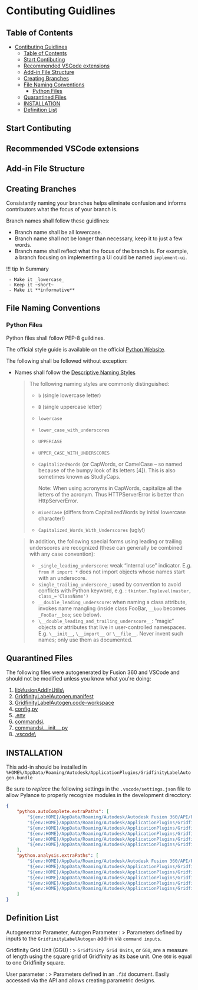 # Contibuting Guidlines

## Table of Contents

- [Contibuting Guidlines](#contibuting-guidlines)
  - [Table of Contents](#table-of-contents)
  - [Start Contibuting](#start-contibuting)
  - [Recommended VSCode extensions](#recommended-vscode-extensions)
  - [Add-in File Structure](#add-in-file-structure)
  - [Creating Branches](#creating-branches)
  - [File Naming Conventions](#file-naming-conventions)
    - [Python Files](#python-files)
  - [Quarantined Files](#quarantined-files)
  - [INSTALLATION](#installation)
  - [Definition List](#definition-list)

## Start Contibuting

<!-- TODO: Explain how to start contributing. -->

## Recommended VSCode extensions

<!-- TODO: List and explain the recommended VSCode Extensions -->

## Add-in File Structure

<!-- TODO: Lay out, break down, and explain the file structure. -->

## Creating Branches

Consistantly naming your branches helps eliminate confusion and informs contributors what the focus of your branch is.

Branch names shall follow these guidlines:

-   Branch name shall be all lowercase.
-   Branch name shall not be longer than necessary, keep it to just a few words.
-   Branch name shall reflect what the focus of the branch is. For example, a branch focusing on implementing a UI could be named `implement-ui`.

!!! tip In Summary

     - Make it _lowercase_
     - Keep it ~short~
     - Make it **informative**

## File Naming Conventions

### Python Files

Python files shall follow PEP-8 guildines.

The official style guide is available on the official [Python Website](https://peps.python.org/pep-0008/).

The following shall be followed without exception:

-   Names shall follow the [Descriptive Naming Styles](https://peps.python.org/pep-0008/#descriptive-naming-styles)

    > The following naming styles are commonly distinguished:
    >
    > -   `b` (single lowercase letter)
    > -   `B` (single uppercase letter)
    > -   `lowercase`
    > -   `lower_case_with_underscores`
    > -   `UPPERCASE`
    > -   `UPPER_CASE_WITH_UNDERSCORES`
    > -   `CapitalizedWords` (or CapWords, or CamelCase – so named because of the bumpy look of its letters [4]). This is also sometimes known as StudlyCaps.
    >
    >     Note: When using acronyms in CapWords, capitalize all the letters of the acronym. Thus HTTPServerError is better than HttpServerError.
    >
    > -   `mixedCase` (differs from CapitalizedWords by initial lowercase character!)
    > -   `Capitalized_Words_With_Underscores` (ugly!)

    > In addition, the following special forms using leading or trailing underscores are recognized (these can generally be combined with any case convention):
    >
    > -   `_single_leading_underscore`: weak “internal use” indicator. E.g. `from M import *` does not import objects whose names start with an underscore.
    > -   `single_trailing_underscore_`: used by convention to avoid conflicts with Python keyword, e.g. :
    >     `tkinter.Toplevel(master, class_='ClassName')`
    > -   `__double_leading_underscore`: when naming a class attribute, invokes name mangling (inside class FooBar, `__boo` becomes `_FooBar__boo`; see below).
    > -   `\__double_leading_and_trailing_underscore__`: “magic” objects or attributes that live in user-controlled namespaces. E.g. `\__init__`, `\__import__` or `\__file__`. Never invent such names; only use them as documented.

## Quarantined Files

The following files were autogenerated by Fusion 360 and VSCode and should not be modified unless you know what you're doing:

1. [lib\fusionAddInUtils\ ]()
2. [GridfinityLabelAutogen.manifest]()
3. [GridfinityLabelAutogen.code-workspace]()
4. [config.py]()
5. [.env]()
6. [commands\ ]()
7. [commands\\\_\_init\_\_.py]()
8. [.vscode\ ]()

## INSTALLATION

This add-in should be installed in
`%HOME%/AppData/Roaming/Autodesk/ApplicationPlugins/GridfinityLabelAutogen.bundle`

Be sure to _*replace*_ the following settings in the `.vscode/settings.json` file to allow Pylance to properly recognize modules in the development direcctory:

```json
{
	"python.autoComplete.extraPaths": [
		"${env:HOME}/AppData/Roaming/Autodesk/Autodesk Fusion 360/API/Python/defs",
		"${env:HOME}/AppData/Roaming/Autodesk/ApplicationPlugins/GridfinityLabelAutogen.bundle",
		"${env:HOME}/AppData/Roaming/Autodesk/ApplicationPlugins/GridfinityLabelAutogen.bundle/Contents",
		"${env:HOME}/AppData/Roaming/Autodesk/ApplicationPlugins/GridfinityLabelAutogen.bundle/Contents/commands",
		"${env:HOME}/AppData/Roaming/Autodesk/ApplicationPlugins/GridfinityLabelAutogen.bundle/Contents/lib",
		"${env:HOME}/AppData/Roaming/Autodesk/ApplicationPlugins/GridfinityLabelAutogen.bundle/Contents/res"
	],
	"python.analysis.extraPaths": [
		"${env:HOME}/AppData/Roaming/Autodesk/Autodesk Fusion 360/API/Python/defs",
		"${env:HOME}/AppData/Roaming/Autodesk/ApplicationPlugins/GridfinityLabelAutogen.bundle",
		"${env:HOME}/AppData/Roaming/Autodesk/ApplicationPlugins/GridfinityLabelAutogen.bundle/Contents",
		"${env:HOME}/AppData/Roaming/Autodesk/ApplicationPlugins/GridfinityLabelAutogen.bundle/Contents/commands",
		"${env:HOME}/AppData/Roaming/Autodesk/ApplicationPlugins/GridfinityLabelAutogen.bundle/Contents/lib",
		"${env:HOME}/AppData/Roaming/Autodesk/ApplicationPlugins/GridfinityLabelAutogen.bundle/Contents/res"
	]
}
```

## Definition List

Autogenerator Parameter, Autogen Parameter
: > Parameters defined by inputs to the `GridfinityLabelAutogen` add-in via `command inputs`.

Gridfinity Grid Unit (GGU)
: > `Gridfinity Grid Units`, or `GGU`, are a measure of length using the square grid of Gridfinity as its base unit.
One `GGU` is equal to one Gridfinity square.

User parameter
: > Parameters defined in an `.f3d` document. Easily accessed via the API and allows creating parametric designs.
